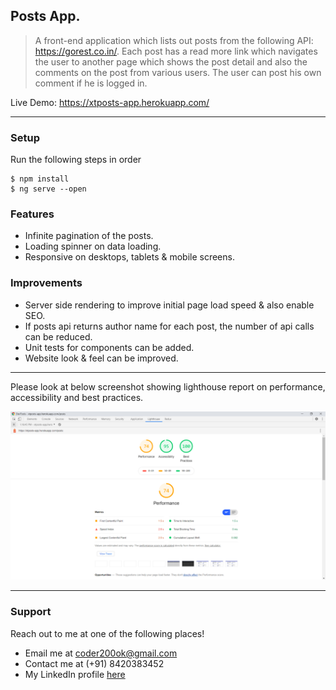 ## Posts App.

> A front-end application which lists out posts from the following API: https://gorest.co.in/. Each post has a read more link which navigates the user to another page which shows the post detail and also the comments on the post from various users. The user can post his own comment if he is logged in.

Live Demo: https://xtposts-app.herokuapp.com/

---

### Setup

Run the following steps in order

```shell
$ npm install
$ ng serve --open
```

### Features

- Infinite pagination of the posts.
- Loading spinner on data loading.
- Responsive on desktops, tablets & mobile screens.

### Improvements

- Server side rendering to improve initial page load speed & also enable SEO.
- If posts api returns author name for each post, the number of api calls can be reduced.
- Unit tests for components can be added.
- Website look & feel can be improved.
---

Please look at below screenshot showing lighthouse report on performance, accessibility and best practices.

![alt text](https://github.com/arnab-1995/posts-app/blob/assets/src/assets/lighthouse_report.PNG?raw=true)

---

### Support

Reach out to me at one of the following places!

- Email me at coder200ok@gmail.com
- Contact me at (+91) 8420383452
- My LinkedIn profile <a href="https://www.linkedin.com/in/arnab-mullick-1b0665146/" target="_blank">here</a> 
